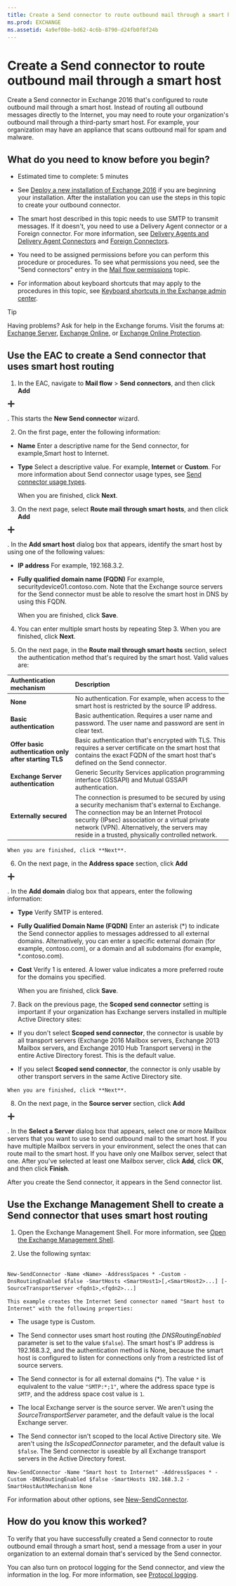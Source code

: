 ```yaml
---
title: Create a Send connector to route outbound mail through a smart host
ms.prod: EXCHANGE
ms.assetid: 4a9ef08e-bd62-4c6b-8790-d24fb0f8f24b
---
```



# Create a Send connector to route outbound mail through a smart host
Create a Send connector in Exchange 2016 that's configured to route outbound mail through a smart host.
Instead of routing all outbound messages directly to the Internet, you may need to route your organization's outbound mail through a third-party smart host. For example, your organization may have an appliance that scans outbound mail for spam and malware.
  
    
    


## What do you need to know before you begin?


- Estimated time to complete: 5 minutes
    
  
- See  [Deploy a new installation of Exchange 2016](deploy-a-new-installation-of-exchange-2016.md) if you are beginning your installation. After the installation you can use the steps in this topic to create your outbound connector.
    
  
- The smart host described in this topic needs to use SMTP to transmit messages. If it doesn't, you need to use a Delivery Agent connector or a Foreign connector. For more information, see [Delivery Agents and Delivery Agent Connectors](http://technet.microsoft.com/library/38c942ee-b59d-47ec-87eb-bebad441ada5.aspx) and [Foreign Connectors](http://technet.microsoft.com/library/21c6a7a9-f4d2-4359-9ac9-930701b63a4e.aspx).
    
  
- You need to be assigned permissions before you can perform this procedure or procedures. To see what permissions you need, see the "Send connectors" entry in the  [Mail flow permissions](mail-flow-permissions.md) topic.
    
  
- For information about keyboard shortcuts that may apply to the procedures in this topic, see  [Keyboard shortcuts in the Exchange admin center](keyboard-shortcuts-in-the-exchange-admin-center.md).
    
  

> [!TIP]
> Having problems? Ask for help in the Exchange forums. Visit the forums at:  [Exchange Server](https://go.microsoft.com/fwlink/p/?linkId=60612),  [Exchange Online](https://go.microsoft.com/fwlink/p/?linkId=267542), or  [Exchange Online Protection](https://go.microsoft.com/fwlink/p/?linkId=285351). 
  
    
    


## Use the EAC to create a Send connector that uses smart host routing


1. In the EAC, navigate to **Mail flow** > **Send connectors**, and then click **Add**
  
    
    
![Add icon](images/ITPro_EAC_AddIcon.png)
  
    
    
. This starts the **New Send connector** wizard.
    
  
2. On the first page, enter the following information:
    
  - **Name** Enter a descriptive name for the Send connector, for example,Smart host to Internet.
    
  
  - **Type** Select a descriptive value. For example, **Internet** or **Custom**. For more information about Send connector usage types, see  [Send connector usage types](send-connectors.md#UsageTypes).
    
  

    When you are finished, click **Next**.
    
  
3. On the next page, select **Route mail through smart hosts**, and then click **Add**
  
    
    
![Add icon](images/ITPro_EAC_AddIcon.png)
  
    
    
. In the **Add smart host** dialog box that appears, identify the smart host by using one of the following values:
    
  - **IP address** For example, 192.168.3.2.
    
  
  - **Fully qualified domain name (FQDN)** For example, securitydevice01.contoso.com. Note that the Exchange source servers for the Send connector must be able to resolve the smart host in DNS by using this FQDN.
    
  

    When you are finished, click **Save**.
    
  
4.  You can enter multiple smart hosts by repeating Step 3. When you are finished, click **Next**.
    
  
5. On the next page, in the **Route mail through smart hosts** section, select the authentication method that's required by the smart host. Valid values are:
    

|**Authentication mechanism**|**Description**|
|:-----|:-----|
|**None** <br/> |No authentication. For example, when access to the smart host is restricted by the source IP address.  <br/> |
|**Basic authentication** <br/> |Basic authentication. Requires a user name and password. The user name and password are sent in clear text.  <br/> |
|**Offer basic authentication only after starting TLS** <br/> |Basic authentication that's encrypted with TLS. This requires a server certificate on the smart host that contains the exact FQDN of the smart host that's defined on the Send connector.  <br/> |
|**Exchange Server authentication** <br/> |Generic Security Services application programming interface (GSSAPI) and Mutual GSSAPI authentication.  <br/> |
|**Externally secured** <br/> |The connection is presumed to be secured by using a security mechanism that's external to Exchange. The connection may be an Internet Protocol security (IPsec) association or a virtual private network (VPN). Alternatively, the servers may reside in a trusted, physically controlled network.  <br/> |
   

    When you are finished, click **Next**.
    
  
6. On the next page, in the **Address space** section, click **Add**
  
    
    
![Add icon](images/ITPro_EAC_AddIcon.png)
  
    
    
. In the **Add domain** dialog box that appears, enter the following information:
    
  - **Type** Verify SMTP is entered.
    
  
  - **Fully Qualified Domain Name (FQDN)** Enter an asterisk (*) to indicate the Send connector applies to messages addressed to all external domains. Alternatively, you can enter a specific external domain (for example, contoso.com), or a domain and all subdomains (for example, *.contoso.com).
    
  
  - **Cost** Verify 1 is entered. A lower value indicates a more preferred route for the domains you specified.
    
  

    When you are finished, click **Save**.
    
  
7. Back on the previous page, the **Scoped send connector** setting is important if your organization has Exchange servers installed in multiple Active Directory sites:
    
  - If you don't select **Scoped send connector**, the connector is usable by all transport servers (Exchange 2016 Mailbox servers, Exchange 2013 Mailbox servers, and Exchange 2010 Hub Transport servers) in the entire Active Directory forest. This is the default value.
    
  
  -  If you select **Scoped send connector**, the connector is only usable by other transport servers in the same Active Directory site.
    
  

    When you are finished, click **Next**.
    
  
8. On the next page, in the **Source server** section, click **Add**
  
    
    
![Add icon](images/ITPro_EAC_AddIcon.png)
  
    
    
. In the **Select a Server** dialog box that appears, select one or more Mailbox servers that you want to use to send outbound mail to the smart host. If you have multiple Mailbox servers in your environment, select the ones that can route mail to the smart host. If you have only one Mailbox server, select that one. After you've selected at least one Mailbox server, click **Add**, click **OK**, and then click **Finish**.
    
  
After you create the Send connector, it appears in the Send connector list.
  
    
    

## Use the Exchange Management Shell to create a Send connector that uses smart host routing


1. Open the Exchange Management Shell. For more information, see  [Open the Exchange Management Shell](http://technet.microsoft.com/library/63976059-25f8-4b4f-b597-633e78b803c0.aspx).
    
  
2. Use the following syntax:
    
  ```
  
New-SendConnector -Name <Name> -AddressSpaces * -Custom -DnsRoutingEnabled $false -SmartHosts <SmartHost1>[,<SmartHost2>...] [-SourceTransportServer <fqdn1>,<fqdn2>...]
  ```


    This example creates the Internet Send connector named "Smart host to Internet" with the following properties:
    
  - The usage type is Custom.
    
  
  - The Send connector uses smart host routing (the  _DNSRoutingEnabled_ parameter is set to the value `$false`). The smart host's IP address is 192.168.3.2, and the authentication method is None, because the smart host is configured to listen for connections only from a restricted list of source servers.
    
  
  - The Send connector is for all external domains (*). The value  `*` is equivalent to the value `"SMTP:*;1"`, where the address space type is  `SMTP`, and the address space cost value is  `1`.
    
  
  - The local Exchange server is the source server. We aren't using the  _SourceTransportServer_ parameter, and the default value is the local Exchange server.
    
  
  - The Send connector isn't scoped to the local Active Directory site. We aren't using the  _IsScopedConnector_ parameter, and the default value is `$false`. The Send connector is useable by all Exchange transport servers in the Active Directory forest.
    
  



  ```
  New-SendConnector -Name "Smart host to Internet" -AddressSpaces * -Custom -DNSRoutingEnabled $false -SmartHosts 192.168.3.2 -SmartHostAuthMechanism None
  ```

For information about other options, see  [New-SendConnector](http://technet.microsoft.com/library/7b315ab0-8778-4835-a252-fb94129d7a8e.aspx).
  
    
    

## How do you know this worked?

To verify that you have successfully created a Send connector to route outbound email through a smart host, send a message from a user in your organization to an external domain that's serviced by the Send connector.
  
    
    
You can also turn on protocol logging for the Send connector, and view the information in the log. For more information, see  [Protocol logging](protocol-logging.md).
  
    
    

